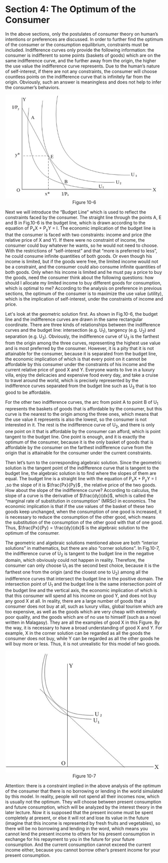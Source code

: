 # Section 4: The Optimum of the Consumer

In the above sections, only the postulates of consumer theory on human’s intentions or preferences are discussed. In order to further find the optimum of the consumer or the consumption equilibrium, constraints must be included. Indifference curves only provide the following information: the consumer is indifferent to some points (baskets of goods) which are on the same indifference curve, and the further away from the origin, the higher the use value the indifference curve represents. Due to the human’s nature of self-interest, if there are not any constraints, the consumer will choose countless points on the indifference curve that is infinitely far from the origin. Obviously, such an answer is meaningless and does not help to infer the consumer’s behaviors.

<div align= "center">
  <img src= "./image/figure10-6.jpg" />
</div>
<div align="center">Figure 10-6</div>

Next we will introduce the “Budget Line” which is used to reflect the constraints faced by the consumer. The straight line through the points A, E and B in Fig.10-6 is the budget line, which is drawn according to the equation of P<sub>x</sub>X + P<sub>y</sub>Y = I. The economic implication of the budget line is that the consumer is faced with two constraints: income and price (the relative price of X and Y). If there were no constraint of income, the consumer could buy whatever he wants, so he would not need to choose. With the restrictions of “self-interest” and that “more is preferred to less”, he could consume infinite quantities of both goods. Or even though his income is limited, but if the goods were free, the limited income would not be a constraint, and the consumer could also consume infinite quantities of both goods. Only when his income is limited and he must pay a price to buy the goods, need the consumer think about the following questions: how should I allocate my limited income to buy different goods for consumption, which is optimal to me? According to the analysis on preference in previous sections, the optimum of the consumer is to maximize the use value (utility), which is the implication of self-interest, under the constraints of income and price.

Let's look at the geometric solution first. As shown in Fig.10-6, the budget line and the indifference curves are drawn in the same rectangular coordinate. There are three kinds of relationships between the indifference curves and the budget line: intersection (e.g. U<sub>1</sub>), tangency (e.g. U<sub>2</sub>) and separation (e.g. U<sub>3</sub>). Obviously, the indifference curve of U<sub>3</sub> is the farthest from the origin among the three curves, representing the highest use value and is most preferred by the consumer. However, it is a pity that it is not attainable for the consumer, because it is separated from the budget line, the economic implication of which is that every point on it cannot be affordable by this consumer under the constraints of his income and the current relative price of good X and Y. Everyone wants to live in a luxury villa, enjoy the delicacies and expensive food every day, and take a cruise to travel around the world, which is precisely represented by the indifference curves separated from the budget line such as U<sub>3</sub> that is too good to be affordable.

For the other two indifference curves, the arc from point A to point B of U<sub>1</sub> represents the baskets of goods that is affordable by the consumer, but this curve is the nearest to the origin among the three ones, which means that the use value it represents is also the lowest, so the consumer is not interested in it. The rest is the indifference curve of U<sub>2</sub>, and there is only one point on it that is affordable by the consumer can afford, which is point tangent to the budget line. One point is enough, and it is exactly the optimum of the consumer, because it is the only basket of goods that is affordable by the consumer on the farthest indifference curve from the origin that is attainable for the consumer under the current constraints.

Then let’s turn to the corresponding algebraic solution. Since the geometric solution is the tangent point of the indifference curve that is tangent to the budget line, the algebraic solution is to find where the slopes of them are equal. The budget line is a straight line with the equation of P<sub>x</sub>X + P<sub>y</sub>Y = I ,so the slope of it is $\frac{Px}{Py}$ , the relative price of the two goods. How about the slope of the indifference curve? According to calculus, the slope of a curve is the derivative of $\frac{dy}{dx}$, which is called the “marginal rate of substitution in consumption” (MRSc) in economics. The economic implication is that if the use values of the basket of these two goods keep unchanged, when the consumption of one good is increased, it is necessary to reduce the consumption of the other good, which means the substitution of the consumption of the other good with that of one good. Thus, $\frac{Px}{Py} = \frac{dy}{dx}$ is the algebraic solution to the optimum of the consumer.

The geometric and algebraic solutions mentioned above are both “interior solutions” in mathematics, but there are also “corner solutions”. In Fig.10-7, the indifference curve of U<sub>2</sub> is tangent to the budget line in the negative domain, which obviously could not happen in reality. Therefore, the consumer can only choose U<sub>1</sub> as the second best choice, because it is the farthest one from the origin (and the closest one to U<sub>2</sub>) among all the indifference curves that intersect the budget line in the positive domain. The intersection point of U<sub>1</sub> and the budget line is the same intersection point of the budget line and the vertical axis, the economic implication of which is that this consumer will spend all his income on good Y, and does not buy any good X at all. In reality, there are a large number of goods that a consumer does not buy at all, such as luxury villas, global tourism which are too expensive, as well as the goods which are very cheap with extremely poor quality, and the goods which are of no use to himself (such as a novel written in Malagasy). They are all the examples of good X in this Figure. By the way, it is necessary to have a broad understanding of good X and Y. For example, X in the corner solution can be regarded as all the goods the consumer does not buy, while Y can be regarded as all the other goods he will buy more or less. Thus, it is not unrealistic for this model of two goods.

<div align="center">
  <img src= "./image/figure10-7.jpg" />
</div>
<div align="center">Figure 10-7</div>

Attention: there is a constraint implied in the above analysis of the optimum of the consumer that there is no borrowing or lending in the world simulated by this model. In reality, people will not spend all their incomes now, which is usually not the optimum. They will choose between present consumption and future consumption, which will be analyzed by the interest theory in the later lecture. Now it is supposed that the present income must be spent completely at present, or else it will rot and lose its value in the future (imagine that this income is represented by fresh fruits and vegetables), so there will be no borrowing and lending in the word, which means you cannot lend the present income to others for his present consumption in exchange for his repayment to you in the future for your future consumption. And the current consumption cannot exceed the current income either, because you cannot borrow other’s present income for your present consumption.

<script>
MathJax = {
  tex: {
    inlineMath: [['$', '$'], ['\\(', '\\)']]
  },
  svg: {
    fontCache: 'global'
  }
};
</script>
<script type="text/javascript" id="MathJax-script" async
  src="https://cdn.jsdelivr.net/npm/mathjax@3/es5/tex-svg.js">
</script>